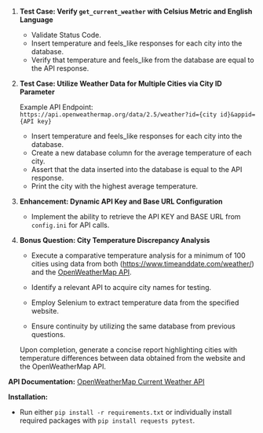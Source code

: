 1. **Test Case: Verify `get_current_weather` with Celsius Metric and English Language**

   - Validate Status Code.
   - Insert temperature and feels_like responses for each city into the database.
   - Verify that temperature and feels_like from the database are equal to the API response.

2. **Test Case: Utilize Weather Data for Multiple Cities via City ID Parameter**

   Example API Endpoint: `https://api.openweathermap.org/data/2.5/weather?id={city id}&appid={API key}`

   - Insert temperature and feels_like responses for each city into the database.
   - Create a new database column for the average temperature of each city.
   - Assert that the data inserted into the database is equal to the API response.
   - Print the city with the highest average temperature.

3. **Enhancement: Dynamic API Key and Base URL Configuration**

   - Implement the ability to retrieve the API KEY and BASE URL from `config.ini` for API calls.

4. **Bonus Question: City Temperature Discrepancy Analysis**

   - Execute a comparative temperature analysis for a minimum of 100 cities using data from both (https://www.timeanddate.com/weather/) and the [OpenWeatherMap API](https://openweathermap.org/current).
   
   - Identify a relevant API to acquire city names for testing.
   
   - Employ Selenium to extract temperature data from the specified website.
   
   - Ensure continuity by utilizing the same database from previous questions.

   Upon completion, generate a concise report highlighting cities with temperature differences between data obtained from the website and the OpenWeatherMap API.

**API Documentation:** [OpenWeatherMap Current Weather API](https://openweathermap.org/current)

**Installation:**
- Run either `pip install -r requirements.txt` or individually install required packages with `pip install requests pytest`.